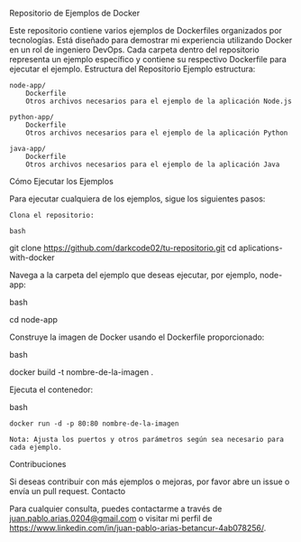 Repositorio de Ejemplos de Docker

Este repositorio contiene varios ejemplos de Dockerfiles organizados por tecnologías. Está diseñado para demostrar mi experiencia utilizando Docker en un rol de ingeniero DevOps. Cada carpeta dentro del repositorio representa un ejemplo específico y contiene su respectivo Dockerfile para ejecutar el ejemplo.
Estructura del Repositorio
Ejemplo estructura:

    node-app/
        Dockerfile
        Otros archivos necesarios para el ejemplo de la aplicación Node.js

    python-app/
        Dockerfile
        Otros archivos necesarios para el ejemplo de la aplicación Python

    java-app/
        Dockerfile
        Otros archivos necesarios para el ejemplo de la aplicación Java

Cómo Ejecutar los Ejemplos

Para ejecutar cualquiera de los ejemplos, sigue los siguientes pasos:

    Clona el repositorio:

    bash

git clone https://github.com/darkcode02/tu-repositorio.git
cd aplications-with-docker

Navega a la carpeta del ejemplo que deseas ejecutar, por ejemplo, node-app:

bash

cd node-app

Construye la imagen de Docker usando el Dockerfile proporcionado:

bash

docker build -t nombre-de-la-imagen .

Ejecuta el contenedor:

bash

    docker run -d -p 80:80 nombre-de-la-imagen

    Nota: Ajusta los puertos y otros parámetros según sea necesario para cada ejemplo.

Contribuciones

Si deseas contribuir con más ejemplos o mejoras, por favor abre un issue o envía un pull request.
Contacto

Para cualquier consulta, puedes contactarme a través de juan.pablo.arias.0204@gmail.com o visitar mi perfil de https://www.linkedin.com/in/juan-pablo-arias-betancur-4ab078256/.
